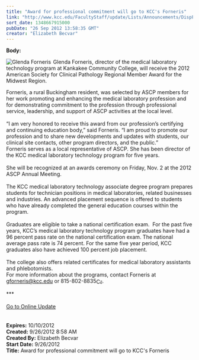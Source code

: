 ```yaml
---
title: "Award for professional commitment will go to KCC's Forneris"
link: "http://www.kcc.edu/FacultyStaff/update/Lists/Announcements/DispForm.aspx?ID=833"
sort_date: 1348667915000
pubDate: "26 Sep 2012 13:58:35 GMT"
creator: "Elizabeth Becvar"
---
```


<div><b>Body:</b> <div class="ExternalClass9474BEFE69CE4B1F909B32FDE0E8D10F">
<div>
<div style="float:left;margin-right:6px"><img alt="Glenda Forneris" src="/FacultyStaff/update/PublishingImages/Glenda_Forneris_update.JPG" /></div>
<p>Glenda Forneris, director of the medical laboratory technology program at Kankakee Community College, will receive the 2012 American Society for Clinical Pathology Regional Member Award for the Midwest Region.<br /></p></div>
<div>Forneris, a rural Buckingham resident, was selected by ASCP members for her work promoting and enhancing the medical laboratory profession and for demonstrating commitment to the profession through professional service, leadership, and support of ASCP activities at the local level.</div>
<div> </div>
<div>“I am very honored to receive this award from our profession’s certifying and continuing education body,” said Forneris. “I am proud to promote our profession and to share new developments and updates with students, our clinical site contacts, other program directors, and the public.”<br /></div>
<div>Forneris serves as a local representative of ASCP. She has been director of the KCC medical laboratory technology program for five years. </div>
<div> </div>
<div>She will be recognized at an awards ceremony on Friday, Nov. 2 at the 2012 ASCP Annual Meeting.<br /></div>
<div> </div>
<div>The KCC medical laboratory technology associate degree program prepares students for technician positions in medical laboratories, related businesses and industries. An advanced placement sequence is offered to students who have already completed the general education courses within the program.</div>
<div> </div>
<div>Graduates are eligible to take a national certification exam.  For the past five years, KCC’s medical laboratory technology program graduates have had a 96 percent pass rate on the national certification exam. The national average pass rate is 74 percent. For the same five year period, KCC graduates also have achieved 100 percent job placement.</div>
<div><br />The college also offers related certificates for medical laboratory assistants and phlebotomists.<br />For more information about the programs, contact Forneris at <a href="mailto:gforneris@kcc.edu">gforneris@kcc.edu</a> or <span style="white-space:nowrap" class="baec5a81-e4d6-4674-97f3-e9220f0136c1">815-802-8835<a style="border-bottom:medium none;position:static !important;border-left:medium none;margin:0px;width:16px;bottom:0px;display:inline;white-space:nowrap;float:none;height:16px;vertical-align:middle;overflow:hidden;border-top:medium none;top:0px;cursor:hand;right:0px;border-right:medium none;left:0px" title="Call: 815-802-8835" href="/Lists/KCCAnnouncements/EditForm.aspx?ID=165&amp;Source=/_layouts/sitemanager.aspx?SmtContext%3DSPList%3a9fdb9dfe-0aa0-4efc-b247-5086438b19be?SPWeb%3a8c0e8059-6b13-4891-9f9d-1c8a6893d790%3a%26SmtContextExpanded%3DTrue%26Filter%3D1%26pgsz%3D100%26vrmode%3DFalse#"><img style="border-bottom:medium none;position:static !important;border-left:medium none;margin:0px;width:16px;bottom:0px;display:inline;white-space:nowrap;float:none;height:16px;vertical-align:middle;overflow:hidden;border-top:medium none;top:0px;cursor:hand;right:0px;border-right:medium none;left:0px" title="Call: 815-802-8835" /></a></span>.</div>
<div> </div>
<div>***</div>
<div> </div>
<div><a href="/FacultyStaff/update/Pages/dailyupdate.aspx">Go to Online Update</a></div>
<div><br /> </div></div></div>
<div><b>Expires:</b> 10/10/2012</div>
<div><b>Created:</b> 9/26/2012 8:58 AM</div>
<div><b>Created By:</b> Elizabeth Becvar</div>
<div><b>Start Date:</b> 9/26/2012</div>
<div><b>Title:</b> Award for professional commitment will go to KCC&#39;s Forneris</div>
